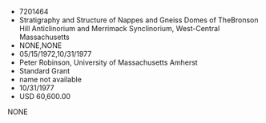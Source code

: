 * 7201464
* Stratigraphy and Structure of Nappes and Gneiss Domes of TheBronson Hill Anticlinorium and Merrimack Synclinorium, West-Central Massachusetts
* NONE,NONE
* 05/15/1972,10/31/1977
* Peter Robinson, University of Massachusetts Amherst
* Standard Grant
* name not available
* 10/31/1977
* USD 60,600.00

NONE